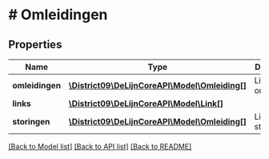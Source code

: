 # # Omleidingen

## Properties

Name | Type | Description | Notes
------------ | ------------- | ------------- | -------------
**omleidingen** | [**\District09\DeLijnCoreAPI\Model\Omleiding[]**](Omleiding.md) | Lijst van omleidingen | [optional] [readonly]
**links** | [**\District09\DeLijnCoreAPI\Model\Link[]**](Link.md) |  | [optional]
**storingen** | [**\District09\DeLijnCoreAPI\Model\Omleiding[]**](Omleiding.md) | Lijst van storingen | [optional]

[[Back to Model list]](../../README.md#models) [[Back to API list]](../../README.md#endpoints) [[Back to README]](../../README.md)
